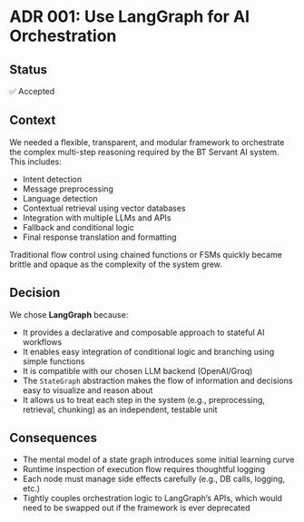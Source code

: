 # ADR 001: Use LangGraph for AI Orchestration

## Status

✅ Accepted

## Context

We needed a flexible, transparent, and modular framework to orchestrate the complex multi-step reasoning required by the BT Servant AI system. This includes:

- Intent detection
- Message preprocessing
- Language detection
- Contextual retrieval using vector databases
- Integration with multiple LLMs and APIs
- Fallback and conditional logic
- Final response translation and formatting

Traditional flow control using chained functions or FSMs quickly became brittle and opaque as the complexity of the system grew.

## Decision

We chose **LangGraph** because:

- It provides a declarative and composable approach to stateful AI workflows
- It enables easy integration of conditional logic and branching using simple functions
- It is compatible with our chosen LLM backend (OpenAI/Groq)
- The `StateGraph` abstraction makes the flow of information and decisions easy to visualize and reason about
- It allows us to treat each step in the system (e.g., preprocessing, retrieval, chunking) as an independent, testable unit

## Consequences

- The mental model of a state graph introduces some initial learning curve
- Runtime inspection of execution flow requires thoughtful logging
- Each node must manage side effects carefully (e.g., DB calls, logging, etc.)
- Tightly couples orchestration logic to LangGraph’s APIs, which would need to be swapped out if the framework is ever deprecated

